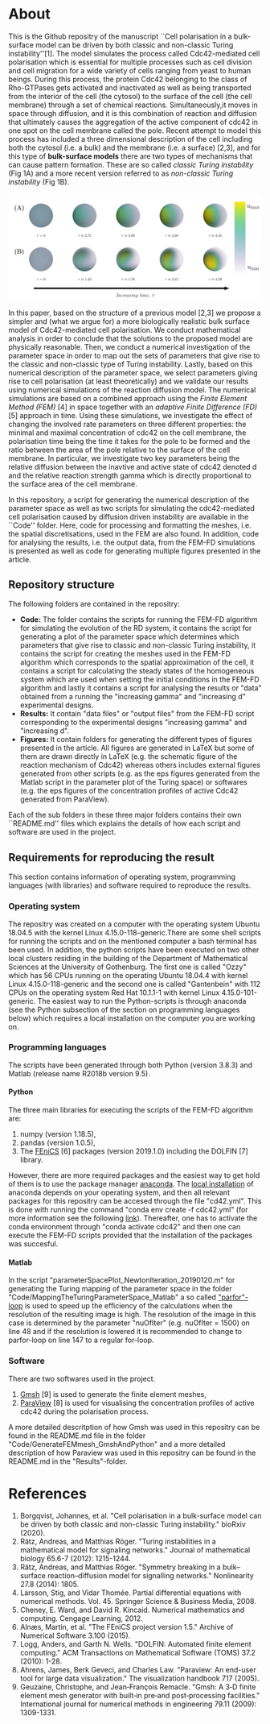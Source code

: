 # About 
This is the Github repositry of the manuscript ``Cell polarisation in a bulk-surface model can be driven by both classic and non-classic Turing instability''[1]. The model simulates the process called Cdc42-mediated cell polarisation which is essential for multiple processes such as cell division and cell migration for a wide variety of cells ranging from yeast to human beings. During this process, the protein Cdc42 belonging to the class of Rho-GTPases gets activated and inactivated as well as being transported from the interior of the cell (the cytosol) to the surface of the cell (the cell membrane) through a set of chemical reactions. Simultaneously,it moves in space through diffusion, and it is this combination of reaction and diffusion that ultimately causes the aggregation of the active component of cdc42 in one spot on the cell membrane called the pole. Recent attempt to model this process has included a three dimensional description of the cell including both the cytosol (i.e. a bulk) and the membrane (i.e. a surface) [2,3], and for this type of **bulk-surface models** there are two types of mechanisms that can cause pattern formation. These are so called *classic Turing instability* (Fig 1A) and a more recent version referred to as *non-classic Turing instability* (Fig 1B).  





![**Figure 1:** The evolution of a pole being a single spot of active cdc42 for two different cases: (A) Classic Turing instability and (B) Non-classic Turing instability.](./Figures/evolutionPattern/evolutionPattern.png "Title")


In this paper, based on the structure of a previous model [2,3] we propose a simpler and (what we argue for) a more biologically realistic bulk surface model of Cdc42-mediated cell polarisation. We conduct mathematical analysis in order to conclude that the solutions to the proposed model are physically reasonable. Then, we conduct a numerical investigation of the parameter space in order to map out the sets of parameters that give rise to the classic and non-classic type of Turing instability. Lastly, based on this numerical description of the parameter space, we select parameters giving rise to cell polarisation (at least theoretically) and we validate our results using numerical simulations of the reaction diffusion model. The numerical simulations are based on a combined approach using the *Finite Element Method (FEM)* [4] in space together with an *adaptive Finite Difference (FD)* [5] approach in time. Using these simulations, we investigate the effect of changing the involved rate parameters on three different properties: the minimal and maximal concentration of cdc42 on the cell membrane, the polarisation time being the time it takes for the pole to be formed and the ratio between the area of the pole relative to the surface of the cell membrane. In particular, we investigate two key parameters being the relative diffusion between the inavtive and active state of cdc42 denoted d and the relative reaction strength gamma which is directly proportional to the surface area of the cell membrane.  



In this repository, a script for generating the numerical description of the parameter space as well as two scripts for simulating the cdc42-mediated cell polarisation caused by diffusion driven instability are available in the ``Code'' folder. Here, code for processing and formatting the meshes, i.e. the spatial discretisations, used in the FEM are also found. In addition, code for analysing the results, i.e. the output data, from the FEM-FD simulations is presented as well as code for generating multiple figures presented in the article. 

## Repository structure
The following folders are contained in the repositry: 

- **Code:** The folder contains the scripts for running the FEM-FD algorithm for simulating the evolution of the RD system, it contains the script for generating a plot of the parameter space which determines which parameters that give rise to classic and non-classic Turing instability, it contains the script for creating the meshes used in the FEM-FD algorithm which corresponds to the spatial approximation of the cell, it contains a script for calculating the steady states of the homogeneous system which are used when setting the initial conditions in the FEM-FD algorithm and lastly it contains a script for analysing the results or "data" obtained from a running the "increasing gamma" and "increasing d" experimental designs. 
- **Results:** It contain "data files" or "output files" from the FEM-FD script corresponding to the experimental designs "increasing gamma" and "increasing d".  
- **Figures:** It contain folders for generating the different types of figures presented in the article. All figures are generated in LaTeX but some of them are drawn directly in LaTeX (e.g. the schematic figure of the reaction mechanism of Cdc42) whereas others includes external figures generated from other scripts (e.g. as the eps figures generated from the Matlab script in the parameter plot of the Turing space) or softwares (e.g. the eps figures of the concentration profiles of active Cdc42 generated from ParaView). 


Each of the sub folders in these three major folders contains their own ``README.md'' files which explains the details of how each script and software are used in the project.

## Requirements for reproducing the result
This section contains information of operating system, programming languages (with libraries) and software required to reproduce the results.


### Operating system
The repositry was created on a computer with the operating system Ubuntu 18.04.5 with the kernel Linux 4.15.0-118-generic.There are some shell scripts for running the scripts and on the mentioned computer a bash terminal has been used. In addition, the python scripts have been executed on two other local clusters residing in the building of the Department of Mathematical Sciences at the University of Gothenburg. The first one is called "Ozzy" which has 56 CPUs running on the operating Ubuntu 18.04.4 with kernel Linux 4.15.0-118-generic and the second one is called "Gantenbein" with 112 CPUs on the operating system Red Hat 10.1.1-1 with kernel Linux 4.15.0-101-generic. The easiest way to run the Python-scripts is through anaconda (see the Python subsection of the section on programming languages below) which requires a local installation on the computer you are working on. 

### Programming languages
The scripts have been generated through both Python (version 3.8.3) and Matlab (release name R2018b version 9.5). 

#### Python
The three main libraries for executing the scripts of the FEM-FD algorithm are:

1. numpy (version 1.18.5),
2. pandas (version 1.0.5),
3. The [FEniCS](https://fenicsproject.org/) [6] packages (version 2019.1.0) including the DOLFIN [7] library. 

However, there are more required packages and the easiest way to get hold of them is to use the package manager [anaconda](https://docs.anaconda.com/anaconda). The [local installation](https://docs.anaconda.com/anaconda/install/) of anaconda depends on your operating system, and then all relevant packages for this repositry can be accesed through the file "cd42.yml". This is done with running the command "conda env create -f cdc42.yml" (for more information see the following [link](https://docs.conda.io/projects/conda/en/latest/user-guide/tasks/manage-environments.html)). Thereafter, one has to activate the conda environment through "conda activate cdc42" and then one can execute the FEM-FD scripts provided that the installation of the packages was succesful. 

#### Matlab
In the script "parameterSpacePlot_NewtonIteration_20190120.m" for generating the Turing mapping of the parameter space in the folder "Code/MappingTheTuringParameterSpace_Matlab" a so called ["parfor"-loop](https://se.mathworks.com/help/matlab/ref/parfor.html) is used to speed up the efficiency of the calculations when the resolution of the resulting image is high. The resolution of the image in this case is determined by the parameter "nuOfIter" (e.g. nuOfIter = 1500) on line 48 and if the resolution is lowered it is recommended to change to parfor-loop on line 147 to a regular for-loop. 


### Software
There are two softwares used in the project. 

1. [Gmsh](https://gmsh.info/) [9] is used to generate the finite element meshes,
2. [ParaView](https://www.paraview.org/) [8] is used for visualising the concentration profiles of active cdc42 during the polarisation process. 

A more detailed descritption of how Gmsh was used in this repositry can be found in the README.md file in the folder "Code/GenerateFEMmesh_GmshAndPython" and a more detailed description of how Paraview was used in this repositry can be found in the README.md in the "Results"-folder. 






















# References
1. Borgqvist, Johannes, et al. "Cell polarisation in a bulk-surface model can be driven by both classic and non-classic Turing instability." bioRxiv (2020).
2. Rätz, Andreas, and Matthias Röger. "Turing instabilities in a mathematical model for signaling networks." Journal of mathematical biology 65.6-7 (2012): 1215-1244.
3. Rätz, Andreas, and Matthias Röger. "Symmetry breaking in a bulk–surface reaction–diffusion model for signalling networks." Nonlinearity 27.8 (2014): 1805.
4. Larsson, Stig, and Vidar Thomée. Partial differential equations with numerical methods. Vol. 45. Springer Science & Business Media, 2008.
5. Cheney, E. Ward, and David R. Kincaid. Numerical mathematics and computing. Cengage Learning, 2012.
6. Alnæs, Martin, et al. "The FEniCS project version 1.5." Archive of Numerical Software 3.100 (2015). 
7. Logg, Anders, and Garth N. Wells. "DOLFIN: Automated finite element computing." ACM Transactions on Mathematical Software (TOMS) 37.2 (2010): 1-28.
8. Ahrens, James, Berk Geveci, and Charles Law. "Paraview: An end-user tool for large data visualization." The visualization handbook 717 (2005).
9. Geuzaine, Christophe, and Jean‐François Remacle. "Gmsh: A 3‐D finite element mesh generator with built‐in pre‐and post‐processing facilities." International journal for numerical methods in engineering 79.11 (2009): 1309-1331.
